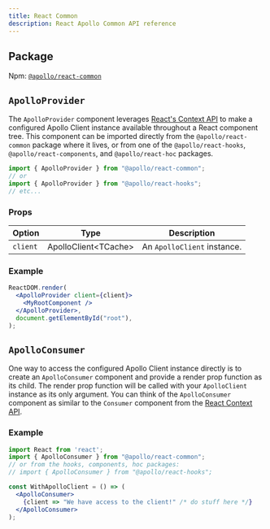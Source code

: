 ```yaml
---
title: React Common
description: React Apollo Common API reference
---
```


## Package

Npm: [`@apollo/react-common`](https://www.npmjs.com/package/@apollo/react-common)

## `ApolloProvider`

The `ApolloProvider` component leverages [React's Context API](https://reactjs.org/docs/context.html) to make a configured Apollo Client instance available throughout a React component tree. This component can be imported directly from the `@apollo/react-common` package where it lives, or from one of the `@apollo/react-hooks`, `@apollo/react-components`, and `@apollo/react-hoc` packages.

```js
import { ApolloProvider } from "@apollo/react-common";
// or
import { ApolloProvider } from "@apollo/react-hooks";
// etc...
```

### Props

| Option | Type | Description |
| - | - | - |
| `client` | ApolloClient&lt;TCache&gt; | An `ApolloClient` instance. |

### Example

```jsx
ReactDOM.render(
  <ApolloProvider client={client}>
    <MyRootComponent />
  </ApolloProvider>,
  document.getElementById("root"),
);
```

## `ApolloConsumer`

One way to access the configured Apollo Client instance directly is to create an `ApolloConsumer` component and provide a render prop function as its child. The render prop function will be called with your `ApolloClient` instance as its only argument. You can think of the `ApolloConsumer` component as similar to the `Consumer` component from the [React Context API](https://reactjs.org/docs/context.html).

### Example

```jsx
import React from 'react';
import { ApolloConsumer } from "@apollo/react-common";
// or from the hooks, components, hoc packages:
// import { ApolloConsumer } from "@apollo/react-hooks";

const WithApolloClient = () => (
  <ApolloConsumer>
    {client => "We have access to the client!" /* do stuff here */}
  </ApolloConsumer>
);
```
